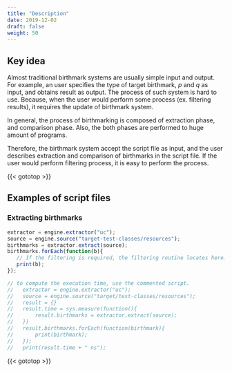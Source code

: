 ```yaml
---
title: "Description"
date: 2019-12-02
draft: false
weight: 50
---
```


## Key idea

Almost traditional birthmark systems are usually simple input and output.
For example, an user specifies the type of target birthmark, $p$ and $q$ as input, and obtains result as output.
The process of such system is hard to use.
Because, when the user would perform some process (ex. filtering results), it requires the update of birthmark system.

In general, the process of birthmarking is composed of extraction phase, and comparison phase.
Also, the both phases are performed to huge amount of programs.

Therefore, the birthmark system accept the script file as input, and the user describes extraction and comparison of birthmarks in the script file.
If the user would perform filtering process, it is easy to perform the process.

{{< gototop >}}

## Examples of script files

### Extracting birthmarks

```javascript:extract.js
extractor = engine.extractor("uc");
source = engine.source("target-test-classes/resources");
birthmarks = extractor.extract(source);
birthmarks.forEach(function(b){
   // If the filtering is required, the filtering routine locates here!
   print(b);
});

// to compute the execution time, use the commented script.
//   extractor = engine.extractor("uc");
//   source = engine.source("target/test-classes/resources");
//   result = {}
//   result.time = sys.measure(function(){
//       result.birthmarks = extractor.extract(source);
//   })
//   result.birthmarks.forEach(function(birthmark){
//       print(birthmark);
//   });
//   print(result.time + " ns");
```

{{< gototop >}}
